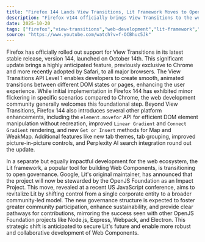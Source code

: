 ```yaml
---
title: "Firefox 144 Lands View Transitions, Lit Framework Moves to OpenJS Foundation"
description: "Firefox v144 officially brings View Transitions to the web, catching up with other major browsers with a suite of new platform features. Concurrently, the Lit framework shifts to open governance under the OpenJS Foundation, aiming for renewed community-driven development."
date: 2025-10-20
tags: ["firefox","view-transitions","web-development","lit-framework","openjs-foundation"]
source: "https://www.youtube.com/watch?v=f-OCBhuc5Jk"
---
```

Firefox has officially rolled out support for View Transitions in its latest stable release, version 144, launched on October 14th. This significant update brings a highly anticipated feature, previously exclusive to Chrome and more recently adopted by Safari, to all major browsers. The View Transitions API Level 1 enables developers to create smooth, animated transitions between different DOM states or pages, enhancing the user experience. While initial implementation in Firefox 144 has exhibited minor flickering in specific scenarios compared to Chrome, the web development community generally welcomes this foundational step. Beyond View Transitions, Firefox 144 also introduces several other platform enhancements, including the `element.movefor` API for efficient DOM element manipulation without recreation, improved `Linear Gradient` and `Connect Gradient` rendering, and new `Get or Insert` methods for Map and WeakMap. Additional features like new tab themes, tab grouping, improved picture-in-picture controls, and Perplexity AI search integration round out the update.

In a separate but equally impactful development for the web ecosystem, the Lit framework, a popular tool for building Web Components, is transitioning to open governance. Google, Lit's original maintainer, has announced that the project will now be stewarded by the OpenJS Foundation as an Impact Project. This move, revealed at a recent US JavaScript conference, aims to revitalize Lit by shifting control from a single corporate entity to a broader community-led model. The new governance structure is expected to foster greater community participation, enhance sustainability, and provide clear pathways for contributions, mirroring the success seen with other OpenJS Foundation projects like Node.js, Express, Webpack, and Electron. This strategic shift is anticipated to secure Lit's future and enable more robust and collaborative development of Web Components.